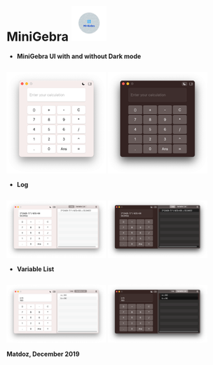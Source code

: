 # MiniGebra <img src="Illustrasjoner/icon.png" width="80">

* **MiniGebra UI with and without Dark mode**
<p style="float: left">
<img src="Illustrations/UI.png" width="45%">
<img src="Illustrations/UI-dark.png" width="45%">
</p>
<br/>
<br/>
<br/>

* **Log**
<p style="float: left">
<img src="Illustrations/log.png" width="45%">
<img src="Illustrations/Log-dark.png" width="45%">
</p>
<br/>
<br/>
<br/>

* **Variable List** 
<p style="float: left">
<img src="Illustrations/variable.png" width="45%">
<img src="Illustrations/Variable-dark.png" width="45%">
</p>
<br/>
<br/>
<br/>


**Matdoz, December 2019**
